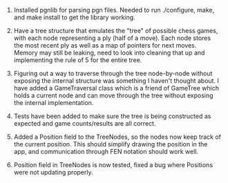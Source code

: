 1. Installed pgnlib for parsing pgn files. Needed to run ./configure, make, and make install to get the library working.

2. Have a tree structure that emulates the "tree" of possible chess games, with each node representing a ply (half of a move). Each node stores the most recent ply as well as a map of pointers for next moves.
Memory may still be leaking, need to look into cleaning that up and implementing the rule of 5 for the entire tree.

3. Figuring out a way to traverse through the tree node-by-node without exposing the internal structure was something I haven't thought about. I have added a GameTraversal class which is a friend of GameTree which holds a current node and can move through the tree without exposing the internal implementation.

4. Tests have been added to make sure the tree is being constructed as expected and game counts/results are all correct.

5. Added a Position field to the TreeNodes, so the nodes now keep track of the current position. This should simplify drawing the position in the app, and communication through FEN notation should work well.

6. Position field in TreeNodes is now tested, fixed a bug where Positions were not updating properly.
